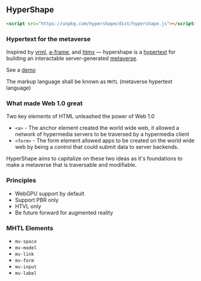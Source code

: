 ## HyperShape

```html
<script src="https://unpkg.com/hypershape/dist/hypershape.js"></script>
```

### Hypertext for the metaverse

Inspired by [vrml](https://en.wikipedia.org/wiki/VRML), [a-frame](https://aframe.io/), and [htmx](https://htmx.org/) — hypershape is a [hypertext](https://en.wikipedia.org/wiki/Hypertext) for building an interactable server-generated [metaverse](https://en.wikipedia.org/wiki/Metaverse).

See a [demo](https://richardanaya.github.io/hypershape/dist/)

The markup language shall be known as `MHTL` (metaverse hypertext language)

### What made Web 1.0 great

Two key elements of HTML unleashed the power of Web 1.0

- `<a>` - The anchor element created the world wide web, it allowed a network of hypermedia servers to be traversed by a hypermedia client
- `<form>` - The form element allowed apps to be created on the world wide web by being a control that could submit data to server backends.

HyperShape aims to capitalize on these two ideas as it's foundations to make a metaverse that is traversable and modifiable.

### Principles

- WebGPU support by default
- Support PBR only
- HTVL only
- Be future forward for augmented reality

### MHTL Elements

- `mv-space`
- `mv-model`
- `mv-link`
- `mv-form`
- `mv-input`
- `mv-label`
